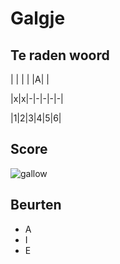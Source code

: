 # Galgje

## Te raden woord

| | | | |A| |

|x|x|-|-|-|-|-|

|1|2|3|4|5|6|

## Score
![gallow](./images/2.png)

## Beurten
* A 
* I
* E